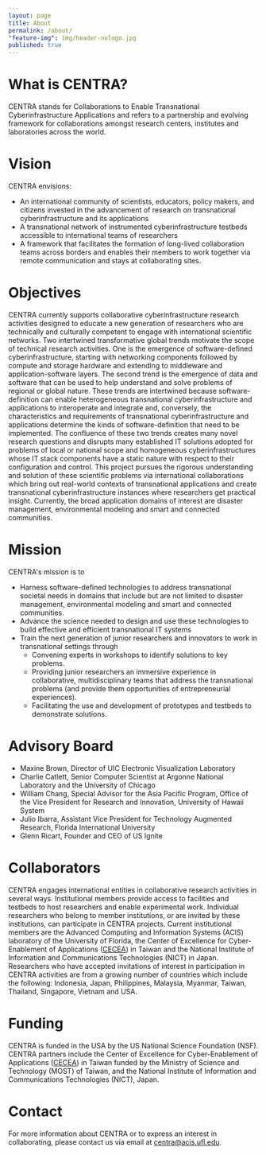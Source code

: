 ```yaml
---
layout: page
title: About
permalink: /about/
"feature-img": img/header-nologo.jpg
published: true
---
```


<div id="welcome"></div>

# What is CENTRA?

CENTRA stands for Collaborations to Enable Transnational Cyberinfrastructure Applications and refers to a partnership and evolving framework for collaborations amongst research centers, institutes and laboratories across the world.

# Vision

CENTRA envisions:

* An international community of scientists, educators, policy makers, and citizens invested in the advancement of research on transnational cyberinfrastructure and its applications
* A transnational network of instrumented cyberinfrastructure testbeds accessible to international teams of researchers
* A framework that facilitates the formation of long-lived collaboration teams across borders and enables their members to work together via remote communication and stays at collaborating sites.

# Objectives

CENTRA currently supports collaborative cyberinfrastructure research activities 
designed to educate a new generation of researchers who are technically and 
culturally competent to engage with international scientific networks. Two 
intertwined transformative global trends motivate the scope of technical 
research activities. One is the emergence of software-defined 
cyberinfrastructure, starting with networking components followed by compute and 
storage hardware and extending to middleware and application-software layers. 
The second trend is the emergence of data and software that can be used to help 
understand and solve problems of regional or global nature. These trends are 
intertwined because software-definition can enable heterogeneous transnational 
cyberinfrastructure and applications to interoperate and integrate and, 
conversely, the characteristics and requirements of transnational 
cyberinfrastructure and applications determine the kinds of software-definition 
that need to be implemented. The confluence of these two trends creates many 
novel research questions and disrupts many established IT solutions adopted for 
problems of local or national scope and homogeneous cyberinfrastructures whose 
IT stack components have a static nature with respect to their configuration and 
control. This project pursues the rigorous understanding and solution of these 
scientific problems via international collaborations which bring out real-world 
contexts of transnational applications and create transnational 
cyberinfrastructure instances where researchers get practical insight. Currently, the broad application domains of interest are disaster management, environmental modeling and smart and connected communities.

# Mission

CENTRA's mission is to

* Harness software-defined technologies to address transnational societal needs in domains that include but are not limited to disaster management, environmental modeling and smart and connected communities.
* Advance the science needed to design and use these technologies to build effective and efficient transnational IT systems
* Train the next generation of junior researchers and innovators to work in transnational settings through
	* Convening experts in workshops to identify solutions to key problems.
	* Providing junior researchers an immersive experience in collaborative, multidisciplinary teams that address the transnational problems (and provide them opportunities of entrepreneurial experiences).
	* Facilitating the use and development of prototypes and testbeds to demonstrate solutions.

# Advisory Board

* Maxine Brown, Director of UIC Electronic Visualization Laboratory
* Charlie Catlett, Senior Computer Scientist at Argonne National Laboratory and the University of Chicago
* William Chang, Special Advisor for the Asia Pacific Program, Office of the Vice President for Research and Innovation, University of Hawaii System
* Julio Ibarra, Assistant Vice President for Technology Augmented Research, Florida International University
* Glenn Ricart, Founder and CEO of US Ignite

<div id="collaborators"></div>

# Collaborators

CENTRA engages international entities in collaborative research activities in several ways. Institutional members provide access to facilities and testbeds to host researchers and enable experimental work. Individual researchers who belong to member institutions, or are invited by these institutions, can participate in CENTRA projects. Current institutional members are the Advanced Computing and Information Systems (ACIS) laboratory of the University of Florida, the Center of Excellence for Cyber-Enablement of Applications (<a href="http://cecea.nchc.org.tw/">CECEA</a>) in Taiwan and the National Institute of Information and Communications Technologies (NICT) in Japan. Researchers who have accepted invitations of interest in participation in CENTRA activities are from a growing number of countries which include the following: Indonesia, Japan, Philippines, Malaysia, Myanmar, Taiwan, Thailand, Singapore, Vietnam and USA.

# Funding

CENTRA is funded in the USA by the US National Science Foundation (NSF). CENTRA 
partners include the Center of Excellence for Cyber-Enablement of Applications 
(<a href="http://cecea.nchc.org.tw/">CECEA</a>) in Taiwan funded by the Ministry of Science and Technology (MOST) of 
Taiwan, and the National Institute of Information and Communications Technologies (NICT), Japan.

# Contact

For more information about CENTRA or to express an interest in collaborating, please
contact us via email at [centra@acis.ufl.edu](mailto:centra@acis.ufl.edu).
